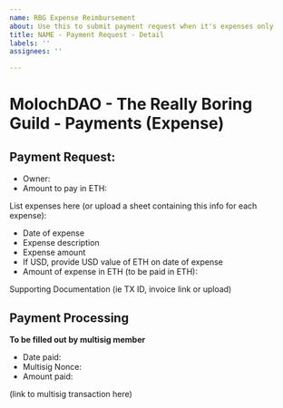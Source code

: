 ```yaml
---
name: RBG Expense Reimbursement
about: Use this to submit payment request when it's expenses only
title: NAME - Payment Request - Detail
labels: ''
assignees: ''

---
```


# MolochDAO - The Really Boring Guild - Payments (Expense)

## Payment Request:
* Owner:
* Amount to pay in ETH:

List expenses here (or upload a sheet containing this info for each expense):

* Date of expense
* Expense description
* Expense amount
* If USD, provide USD value of ETH on date of expense
* Amount of expense in ETH (to be paid in ETH):

Supporting Documentation (ie TX ID, invoice link or upload)

## Payment Processing
**To be filled out by multisig member**

* Date paid:
* Multisig Nonce: 
* Amount paid:

(link to multisig transaction here)
